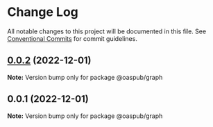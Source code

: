 # Change Log

All notable changes to this project will be documented in this file.
See [Conventional Commits](https://conventionalcommits.org) for commit guidelines.

## [0.0.2](https://github.com/stuft2/structure/compare/v0.0.1...v0.0.2) (2022-12-01)

**Note:** Version bump only for package @oaspub/graph





## 0.0.1 (2022-12-01)

**Note:** Version bump only for package @oaspub/graph
